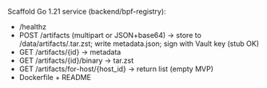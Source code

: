 Scaffold Go 1.21 service (backend/bpf-registry):
- /healthz
- POST /artifacts (multipart or JSON+base64) → store to /data/artifacts/<id>.tar.zst; write metadata.json; sign with Vault key (stub OK)
- GET /artifacts/{id} → metadata
- GET /artifacts/{id}/binary → tar.zst
- GET /artifacts/for-host/{host_id} → return list (empty MVP)
- Dockerfile + README

